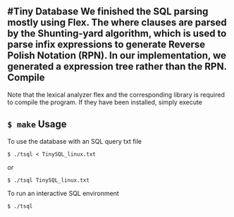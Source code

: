 #Tiny Database
We finished the SQL parsing mostly using Flex. The where clauses are parsed by the Shunting-yard algorithm, which is used to parse infix expressions to generate Reverse Polish Notation (RPN). In our implementation, we generated a expression tree rather than the RPN.
Compile
------
Note that the lexical analyzer flex and the corresponding library is required to compile the program. If they have been installed, simply execute 

`$ make`
Usage
------
To use the database with an SQL query txt file

`$ ./tsql < TinySQL_linux.txt`

or

`$ ./tsql TinySQL_linux.txt`

To run an interactive SQL environment

`$ ./tsql`


